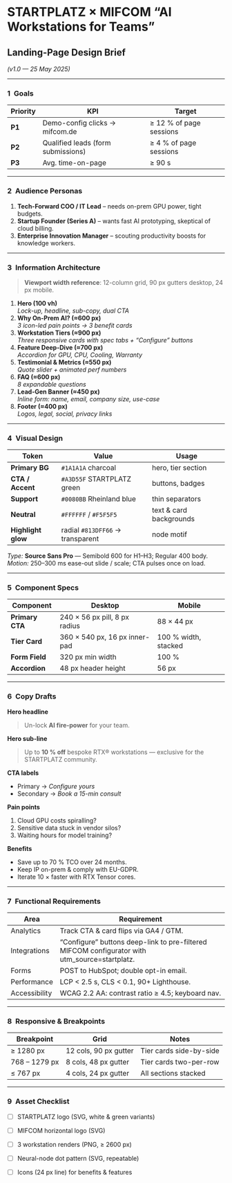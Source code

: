 # STARTPLATZ × MIFCOM “AI Workstations for Teams”  
## Landing-Page Design Brief  
*(v1.0 — 25 May 2025)*  

---

### 1 Goals  
| Priority | KPI | Target |
|----------|-----|--------|
| **P1** | Demo-config clicks → mifcom.de | ≥ 12 % of page sessions |
| **P2** | Qualified leads (form submissions) | ≥ 4 % of page sessions |
| **P3** | Avg. time-on-page | ≥ 90 s |

---

### 2 Audience Personas  
1. **Tech-Forward COO / IT Lead** – needs on-prem GPU power, tight budgets.  
2. **Startup Founder (Series A)** – wants fast AI prototyping, skeptical of cloud billing.  
3. **Enterprise Innovation Manager** – scouting productivity boosts for knowledge workers.

---

### 3 Information Architecture  

> **Viewport width reference**: 12-column grid, 90 px gutters desktop, 24 px mobile.  

1. **Hero (100 vh)**  
   *Lock-up, headline, sub-copy, dual CTA*  
2. **Why On-Prem AI? (≈600 px)**  
   *3 icon-led pain points → 3 benefit cards*  
3. **Workstation Tiers (≈900 px)**  
   *Three responsive cards with spec tabs + “Configure” buttons*  
4. **Feature Deep-Dive (≈700 px)**  
   *Accordion for GPU, CPU, Cooling, Warranty*  
5. **Testimonial & Metrics (≈550 px)**  
   *Quote slider + animated perf numbers*  
6. **FAQ (≈600 px)**  
   *8 expandable questions*  
7. **Lead-Gen Banner (≈450 px)**  
   *Inline form: name, email, company size, use-case*  
8. **Footer (≈400 px)**  
   *Logos, legal, social, privacy links*


---

### 4 Visual Design  

| Token | Value | Usage |
|-------|-------|-------|
| **Primary BG** | `#1A1A1A` charcoal | hero, tier section |
| **CTA / Accent** | `#A3D55F` STARTPLATZ green | buttons, badges |
| **Support** | `#0080BB` Rheinland blue | thin separators |
| **Neutral** | `#FFFFFF` / `#F5F5F5` | text & card backgrounds |
| **Highlight glow** | radial `#813DFF66` → transparent | node motif |

*Type:* **Source Sans Pro** — Semibold 600 for H1–H3; Regular 400 body.  
*Motion:* 250–300 ms ease-out slide / scale; CTA pulses once on load.  

---

### 5 Component Specs  

| Component | Desktop | Mobile |
|-----------|---------|--------|
| **Primary CTA** | 240 × 56 px pill, 8 px radius | 88 × 44 px |
| **Tier Card** | 360 × 540 px, 16 px inner-pad | 100 % width, stacked |
| **Form Field** | 320 px min width | 100 % |
| **Accordion** | 48 px header height | 56 px |

---

### 6 Copy Drafts  

**Hero headline**  
> Un-lock **AI fire-power** for your team.  

**Hero sub-line**  
> Up to **10 % off** bespoke RTX® workstations — exclusive for the STARTPLATZ community.  

**CTA labels**  
- Primary → *Configure yours*  
- Secondary → *Book a 15-min consult*  

**Pain points**  
1. Cloud GPU costs spiralling?  
2. Sensitive data stuck in vendor silos?  
3. Waiting hours for model training?  

**Benefits**  
- Save up to 70 % TCO over 24 months.  
- Keep IP on-prem & comply with EU-GDPR.  
- Iterate 10 × faster with RTX Tensor cores.

---

### 7 Functional Requirements  

| Area | Requirement |
|------|-------------|
| Analytics | Track CTA & card flips via GA4 / GTM. |
| Integrations | “Configure” buttons deep-link to pre-filtered MIFCOM configurator with utm_source=startplatz. |
| Forms | POST to HubSpot; double opt-in email. |
| Performance | LCP < 2.5 s, CLS < 0.1, 90+ Lighthouse. |
| Accessibility | WCAG 2.2 AA: contrast ratio ≥ 4.5; keyboard nav. |

---

### 8 Responsive & Breakpoints  

| Breakpoint | Grid | Notes |
|------------|------|-------|
| ≥ 1280 px | 12 cols, 90 px gutter | Tier cards side-by-side |
| 768 – 1279 px | 8 cols, 48 px gutter | Tier cards two-per-row |
| ≤ 767 px | 4 cols, 24 px gutter | All sections stacked |

---

### 9 Asset Checklist  

- [ ] STARTPLATZ logo (SVG, white & green variants)  
- [ ] MIFCOM horizontal logo (SVG)  
- [ ] 3 workstation renders (PNG, ≥ 2600 px)  
- [ ] Neural-node dot pattern (SVG, repeatable)  
- [ ] Icons (24 px line) for benefits & features  

